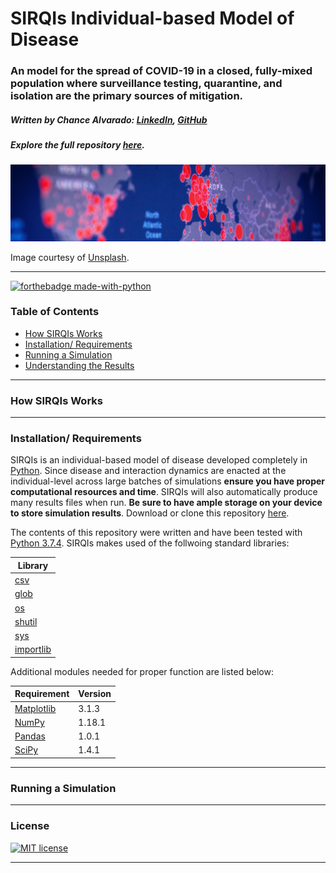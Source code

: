 # SIRQIs Individual-based Model of Disease

### An model for the spread of COVID-19 in a closed, fully-mixed population where surveillance testing, quarantine, and isolation are the primary sources of mitigation. 

##### Written by Chance Alvarado: [LinkedIn](https://www.linkedin.com/in/chance-alvarado/), [GitHub](https://github.com/chance-alvarado)

##### Explore the full repository [here](https://github.com/chance-alvarado/SIRQIs-IBM).
![Case Map](/resources/media/header.jpg)

Image courtesy of [Unsplash](https://unsplash.com/photos/gf6UDwpl0ac).

--- 

[![forthebadge made-with-python](http://ForTheBadge.com/images/badges/made-with-python.svg)](https://www.python.org/)

### Table of Contents
- [How SIRQIs Works](#introduction)
- [Installation/ Requirements](#setup)
- [Running a Simulation](#run)
- [Understanding the Results](#results)

---

### How SIRQIs Works <a name="introduction"></a>


---

### Installation/ Requirements <a name="setup"></a>

SIRQIs is an individual-based model of disease developed completely in [Python](https://www.python.org/). Since disease and interaction dynamics are enacted at the individual-level across large batches of simulations **ensure you have proper computational resources and time**. SIRQIs will also automatically produce many results files when run. **Be sure to have ample storage on your device to store simulation results**. Download or clone this repository [here](https://github.com/chance-alvarado/SIRQIs-IBM).

The contents of this repository were written and have been tested with [Python 3.7.4](https://www.python.org/). SIRQIs makes used of the follwoing standard libraries:

Library | 
--------|
[csv](https://docs.python.org/3/library/csv.html) | 
[glob](https://docs.python.org/3/library/glob.html) | 
[os](https://docs.python.org/3/library/os.html) |
[shutil](https://docs.python.org/3/library/shutil.html) |
[sys](https://docs.python.org/3/library/sys.html) | 
[importlib](https://docs.python.org/3/library/importlib.html) |

Additional modules needed for proper function are listed below:

Requirement | Version |
------------|---------|
[Matplotlib](https://matplotlib.org/) | 3.1.3
[NumPy](https://numpy.org/) | 1.18.1 | 
[Pandas](https://pandas.pydata.org/) | 1.0.1
[SciPy](https://www.scipy.org/) | 1.4.1

---

### Running a Simulation <a name="run"></a>

---

### License
[![MIT license](https://img.shields.io/badge/License-MIT-blue.svg)](https://lbesson.mit-license.org/)

---

